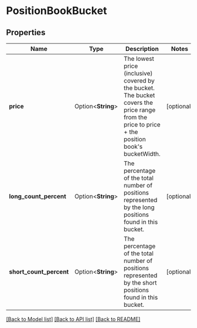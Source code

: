# PositionBookBucket

## Properties

Name | Type | Description | Notes
------------ | ------------- | ------------- | -------------
**price** | Option<**String**> | The lowest price (inclusive) covered by the bucket. The bucket covers the price range from the price to price + the position book's bucketWidth. | [optional]
**long_count_percent** | Option<**String**> | The percentage of the total number of positions represented by the long positions found in this bucket. | [optional]
**short_count_percent** | Option<**String**> | The percentage of the total number of positions represented by the short positions found in this bucket. | [optional]

[[Back to Model list]](../README.md#documentation-for-models) [[Back to API list]](../README.md#documentation-for-api-endpoints) [[Back to README]](../README.md)


